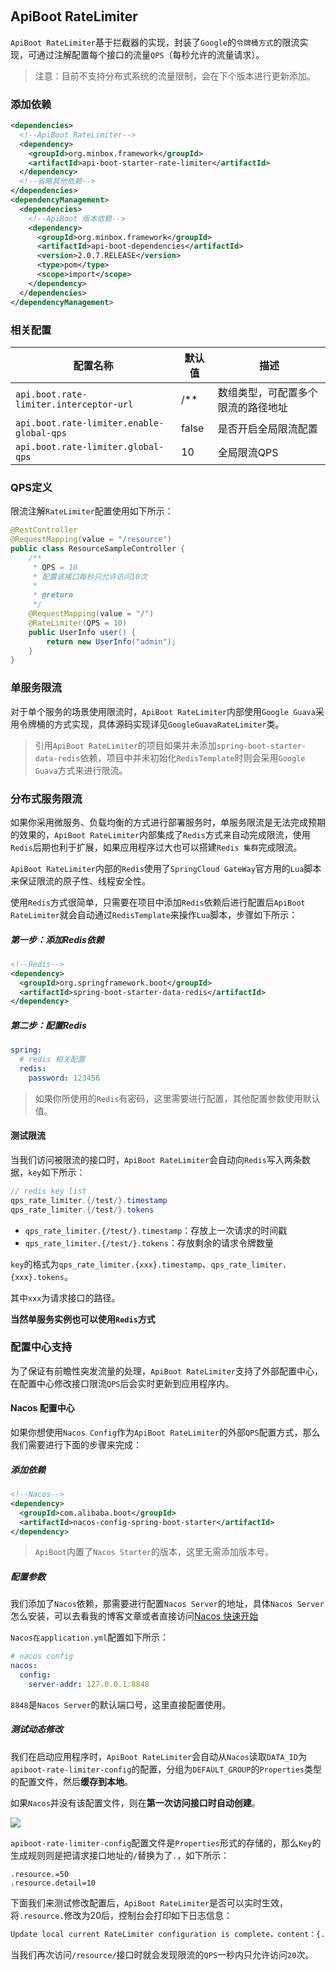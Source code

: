 ​    

## ApiBoot RateLimiter

`ApiBoot RateLimiter`基于拦截器的实现，封装了`Google`的`令牌桶方式`的限流实现，可通过注解配置每个接口的流量`QPS`（每秒允许的流量请求）。

> 注意：目前不支持分布式系统的流量限制，会在下个版本进行更新添加。

### 添加依赖

```xml
<dependencies>
  <!--ApiBoot RateLimiter-->
  <dependency>
    <groupId>org.minbox.framework</groupId>
    <artifactId>api-boot-starter-rate-limiter</artifactId>
  </dependency>
  <!--省略其他依赖-->
</dependencies>
<dependencyManagement>
  <dependencies>
    <!--ApiBoot 版本依赖-->
    <dependency>
      <groupId>org.minbox.framework</groupId>
      <artifactId>api-boot-dependencies</artifactId>
      <version>2.0.7.RELEASE</version>
      <type>pom</type>
      <scope>import</scope>
    </dependency>
  </dependencies>
</dependencyManagement>
```

### 相关配置

| 配置名称                                  | 默认值 | 描述                               |
| ----------------------------------------- | ------ | ---------------------------------- |
| `api.boot.rate-limiter.interceptor-url`   | /**    | 数组类型，可配置多个限流的路径地址 |
| `api.boot.rate-limiter.enable-global-qps` | false  | 是否开启全局限流配置               |
| `api.boot.rate-limiter.global-qps`        | 10     | 全局限流QPS                        |

### QPS定义

限流注解`RateLimiter`配置使用如下所示：

```java
@RestController
@RequestMapping(value = "/resource")
public class ResourceSampleController {
    /**
     * QPS = 10
     * 配置该接口每秒只允许访问10次
     *
     * @return
     */
    @RequestMapping(value = "/")
    @RateLimiter(QPS = 10)
    public UserInfo user() {
        return new UserInfo("admin");
    }
}
```

### 单服务限流

对于单个服务的场景使用限流时，`ApiBoot RateLimiter`内部使用`Google Guava`采用令牌桶的方式实现，具体源码实现详见`GoogleGuavaRateLimiter`类。

> 引用`ApiBoot RateLimiter`的项目如果并未添加`spring-boot-starter-data-redis`依赖，项目中并未初始化`RedisTemplate`时则会采用`Google Guava`方式来进行限流。

### 分布式服务限流

如果你采用微服务、负载均衡的方式进行部署服务时，单服务限流是无法完成预期的效果的，`ApiBoot RateLimiter`内部集成了`Redis`方式来自动完成限流，使用`Redis`后期也利于扩展，如果应用程序过大也可以搭建`Redis 集群`完成限流。

`ApiBoot RateLimiter`内部的`Redis`使用了`SpringCloud GateWay`官方用的`Lua`脚本来保证限流的原子性、线程安全性。

使用`Redis`方式很简单，只需要在项目中添加`Redis`依赖后进行配置后`ApiBoot RateLimiter`就会自动通过`RedisTemplate`来操作`Lua`脚本，步骤如下所示：

##### 第一步：添加Redis依赖

```xml
<!--Redis-->
<dependency>
  <groupId>org.springframework.boot</groupId>
  <artifactId>spring-boot-starter-data-redis</artifactId>
</dependency>
```

##### 第二步：配置Redis

```yaml
spring:
  # redis 相关配置
  redis:
    password: 123456
```

>  如果你所使用的`Redis`有密码，这里需要进行配置，其他配置参数使用默认值。

#### 测试限流

当我们访问被限流的接口时，`ApiBoot RateLimiter`会自动向`Redis`写入两条数据，`key`如下所示：

```java
// redis key list
qps_rate_limiter.{/test/}.timestamp
qps_rate_limiter.{/test/}.tokens
```

- `qps_rate_limiter.{/test/}.timestamp`：存放上一次请求的时间戳
- `qps_rate_limiter.{/test/}.tokens`：存放剩余的请求令牌数量

`key`的格式为`qps_rate_limiter.{xxx}.timestamp`、`qps_rate_limiter.{xxx}.tokens`。

其中`xxx`为请求接口的路径。

**当然单服务实例也可以使用`Redis`方式**

### 配置中心支持

为了保证有前瞻性突发流量的处理，`ApiBoot RateLimiter`支持了外部配置中心，在配置中心修改接口限流`QPS`后会实时更新到应用程序内。

#### Nacos 配置中心

如果你想使用`Nacos Config`作为`ApiBoot RateLimiter`的外部`QPS`配置方式，那么我们需要进行下面的步骤来完成：

##### 添加依赖

```xml
<!--Nacos-->
<dependency>
  <groupId>com.alibaba.boot</groupId>
  <artifactId>nacos-config-spring-boot-starter</artifactId>
</dependency>
```

> `ApiBoot`内置了`Nacos Starter`的版本，这里无需添加版本号。

##### 配置参数

我们添加了`Nacos`依赖，那需要进行配置`Nacos Server`的地址，具体`Nacos Server`怎么安装，可以去看我的博客文章或者直接访问[Nacos 快速开始](<https://nacos.io/zh-cn/docs/quick-start.html>)

`Nacos在application.yml`配置如下所示：

```yaml
# nacos config
nacos:
  config:
    server-addr: 127.0.0.1:8848
```

`8848`是`Nacos Server`的默认端口号，这里直接配置使用。

##### 测试动态修改

我们在启动应用程序时，`ApiBoot RateLimiter`会自动从`Nacos`读取`DATA_ID`为`apiboot-rate-limiter-config`的配置，分组为`DEFAULT_GROUP`的`Properties`类型的配置文件，然后**缓存到本地**。

如果`Nacos`并没有该配置文件，则在**第一次访问接口时自动创建**。

![](<http://image.yuqiyu.com/apiboot/rate-limiter-nacos-config.png>)

`apiboot-rate-limiter-config`配置文件是`Properties`形式的存储的，那么`Key`的生成规则则是把请求接口地址的`/`替换为了`.`，如下所示：

```properties
.resource.=50
.resource.detail=10
```

下面我们来测试修改配置后，`ApiBoot RateLimiter`是否可以实时生效，将`.resource.`修改为20后，控制台会打印如下日志信息：

```sh
Update local current RateLimiter configuration is complete，content：{.resource.=20, .resource.detail=10}
```

当我们再次访问`/resource/`接口时就会发现限流的`QPS`一秒内只允许访问`20`次。

